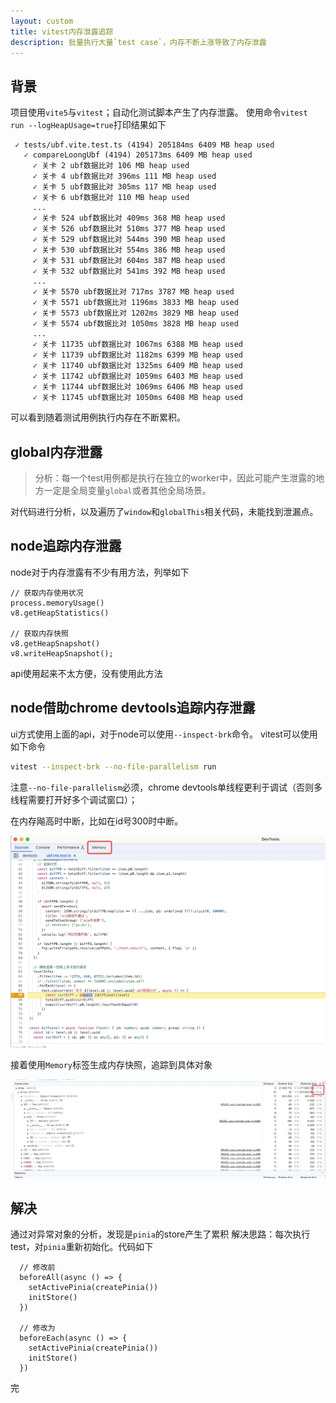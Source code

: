 ```yaml
---
layout: custom
title: vitest内存泄露追踪
description: 批量执行大量`test case`，内存不断上涨导致了内存泄露
---
```


## 背景
项目使用`vite5`与`vitest`；自动化测试脚本产生了内存泄露。
使用命令`vitest run --logHeapUsage=true`打印结果如下

```
 ✓ tests/ubf.vite.test.ts (4194) 205184ms 6409 MB heap used
   ✓ compareLoongUbf (4194) 205173ms 6409 MB heap used
     ✓ 关卡 2 ubf数据比对 106 MB heap used
     ✓ 关卡 4 ubf数据比对 396ms 111 MB heap used
     ✓ 关卡 5 ubf数据比对 305ms 117 MB heap used
     ✓ 关卡 6 ubf数据比对 110 MB heap used
     ...
     ✓ 关卡 524 ubf数据比对 409ms 368 MB heap used
     ✓ 关卡 526 ubf数据比对 510ms 377 MB heap used
     ✓ 关卡 529 ubf数据比对 544ms 390 MB heap used
     ✓ 关卡 530 ubf数据比对 554ms 386 MB heap used
     ✓ 关卡 531 ubf数据比对 604ms 387 MB heap used
     ✓ 关卡 532 ubf数据比对 541ms 392 MB heap used
     ...
     ✓ 关卡 5570 ubf数据比对 717ms 3787 MB heap used
     ✓ 关卡 5571 ubf数据比对 1196ms 3833 MB heap used
     ✓ 关卡 5573 ubf数据比对 1202ms 3829 MB heap used
     ✓ 关卡 5574 ubf数据比对 1050ms 3828 MB heap used
     ...
     ✓ 关卡 11735 ubf数据比对 1067ms 6388 MB heap used
     ✓ 关卡 11739 ubf数据比对 1182ms 6399 MB heap used
     ✓ 关卡 11740 ubf数据比对 1325ms 6409 MB heap used
     ✓ 关卡 11742 ubf数据比对 1059ms 6403 MB heap used
     ✓ 关卡 11744 ubf数据比对 1069ms 6406 MB heap used
     ✓ 关卡 11745 ubf数据比对 1050ms 6408 MB heap used
```
可以看到随着测试用例执行内存在不断累积。

## global内存泄露

> 分析：每一个test用例都是执行在独立的worker中，因此可能产生泄露的地方一定是全局变量`global`或者其他全局场景。

对代码进行分析，以及遍历了`window`和`globalThis`相关代码，未能找到泄漏点。

## node追踪内存泄露

node对于内存泄露有不少有用方法，列举如下

```
// 获取内存使用状况
process.memoryUsage()
v8.getHeapStatistics()

// 获取内存快照
v8.getHeapSnapshot()
v8.writeHeapSnapshot();
```

api使用起来不太方便，没有使用此方法

## node借助chrome devtools追踪内存泄露

ui方式使用上面的api，对于node可以使用`--inspect-brk`命令。
vitest可以使用如下命令

```bash
vitest --inspect-brk --no-file-parallelism run
```

注意`--no-file-parallelism`必须，chrome devtools单线程更利于调试（否则多线程需要打开好多个调试窗口）；

在内存飚高时中断，比如在id号300时中断。

![image](/docs_cn/vitest_memory_leak/devtools_memory.jpg)

接着使用`Memory`标签生成内存快照，追踪到具体对象

![image](/docs_cn/vitest_memory_leak/memory_snapshot.jpg)

## 解决

通过对异常对象的分析，发现是`pinia`的store产生了累积
解决思路：每次执行test，对`pinia`重新初始化。代码如下

```
  // 修改前
  beforeAll(async () => {
    setActivePinia(createPinia())
    initStore()
  })
  
  // 修改为
  beforeEach(async () => {
    setActivePinia(createPinia())
    initStore()
  })
```

完



